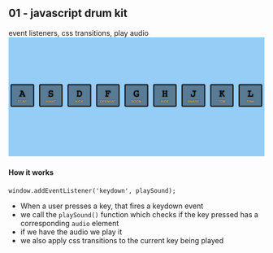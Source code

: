 ## 01 - javascript drum kit
event listeners, css transitions, play audio
![alt text](img/demo.png)

#### How it works

```window.addEventListener('keydown', playSound);```

- When a user presses a key, that fires a keydown event
- we call the `playSound()` function which checks if the key pressed has a corresponding `audio` element
- if we have the audio we play it
- we also apply css transitions to the current key being played
